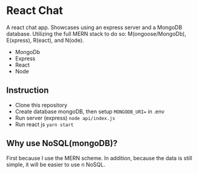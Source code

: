 # React Chat
A react chat app. Showcases using an express server and a MongoDB database.
Utilizing the full MERN stack to do so: M(ongoose/MongoDb), E(xpress), R(eact), and N(ode).
- MongoDb
- Express
- React
- Node

## Instruction
- Clone this repository
- Create database mongoDB, then setup `MONGODB_URI=` in .env
- Run server (express) `node api/index.js`
- Run react js `yarn start`

## Why use NoSQL(mongoDB)?
First because I use the MERN scheme. 
In addition, because the data is still simple, it will be easier to use n NoSQL.
